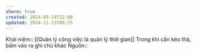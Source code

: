 ```yaml
---
share: true
created: 2024-08-24T12:00
updated: 2024-11-13T00:25
---
```

Khái niệm:: 
[[Quản lý công việc là quản lý thời gian]]
Trong khi cần kéo thả, bấm vào ra ghi chú khác
Nguồn:: 